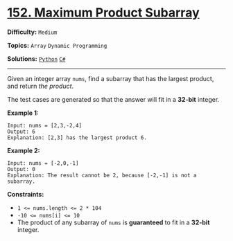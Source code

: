 # [152. Maximum Product Subarray](https://leetcode.com/problems/maximum-product-subarray/)

**Difficulty:** `Medium`

**Topics:** `Array` `Dynamic Programming`

**Solutions:** [`Python`](../../src/python/challenges/problems/maximum_product_subarray_test.py) [`C#`](../../src/csharp/challenges/Problems/MaximumProductSubarray.cs)

---

Given an integer array `nums`, find a subarray that has the largest product, and return *the product*.

The test cases are generated so that the answer will fit in a **32-bit** integer.

**Example 1:**

```
Input: nums = [2,3,-2,4]
Output: 6
Explanation: [2,3] has the largest product 6.
```

**Example 2:**

```
Input: nums = [-2,0,-1]
Output: 0
Explanation: The result cannot be 2, because [-2,-1] is not a subarray.
```

**Constraints:**

* `1 <= nums.length <= 2 * 104`
* `-10 <= nums[i] <= 10`
* The product of any subarray of `nums` is **guaranteed** to fit in a **32-bit** integer.